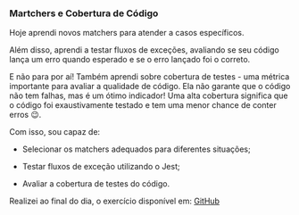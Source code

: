 ### Martchers e Cobertura de Código


Hoje aprendi novos matchers para atender a casos específicos.

Além disso, aprendi a testar fluxos de exceções, avaliando se seu código lança um erro quando esperado e se o erro lançado foi o correto.

E não para por aí! Também aprendi sobre cobertura de testes - uma métrica importante para avaliar a qualidade de código. Ela não garante que o código não tem falhas, mas é um ótimo indicador! Uma alta cobertura significa que o código foi exaustivamente testado e tem uma menor chance de conter erros 😉.

Com isso, sou capaz de:

- Selecionar os matchers adequados para diferentes situações;

- Testar fluxos de exceção utilizando o Jest;

- Avaliar a cobertura de testes do código.

Realizei ao final do dia, o exercício disponível em: [GitHub](https://github.com/tryber/sd-030-a-exercise-tests-in-practice/compare/main...erica-guimaraes-tests-in-practice) 
